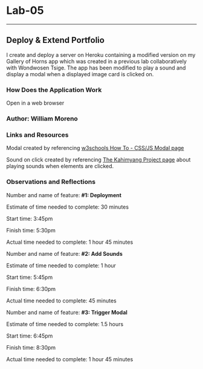 # Lab-05
---
## Deploy &amp; Extend Portfolio

I create and deploy a server on Heroku containing a modified version on my Gallery of Horns app which was created in a previous lab collaboratively with Wondwosen Tsige. The app has been modified to play a sound and display a modal when a displayed image card is clicked on.

### How Does the Application Work

Open in a web browser

### Author: William Moreno

### Links and Resources

Modal created by referencing [w3schools How To - CSS/JS Modal page](https://www.w3schools.com/howto/howto_css_modals.asp)

Sound on click created by referencing [The Kahimyang Project page](https://kahimyang.com/kauswagan/code-blogs/1652/how-to-play-a-sound-when-an-element-is-clicked-in-html-page) about playing sounds when elements are clicked.

### Observations and Reflections

Number and name of feature: **#1: Deployment**

Estimate of time needed to complete: 30 minutes

Start time: 3:45pm

Finish time: 5:30pm

Actual time needed to complete: 1 hour 45 minutes

Number and name of feature: **#2: Add Sounds**

Estimate of time needed to complete: 1 hour

Start time: 5:45pm

Finish time: 6:30pm

Actual time needed to complete: 45 minutes

Number and name of feature: **#3: Trigger Modal**

Estimate of time needed to complete: 1.5 hours

Start time: 6:45pm

Finish time: 8:30pm

Actual time needed to complete: 1 hour 45 minutes
